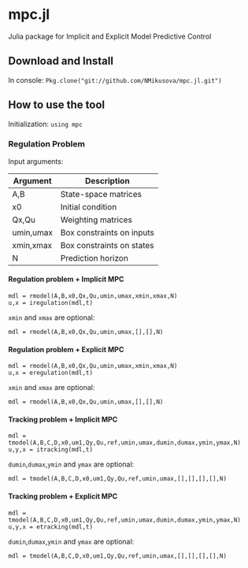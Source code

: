 # mpc.jl
Julia package for Implicit and Explicit Model Predictive Control

## Download and Install
In console: `Pkg.clone("git://github.com/NMikusova/mpc.jl.git")`

## How to use the tool
Initialization:
`using mpc`

### Regulation Problem

Input arguments:

Argument | Description
------------ | -------------
A,B | State-space matrices
x0 | Initial condition
Qx,Qu | Weighting matrices
umin,umax | Box constraints on inputs
xmin,xmax | Box constraints on states
N | Prediction horizon

#### Regulation problem + Implicit MPC
```
mdl = rmodel(A,B,x0,Qx,Qu,umin,umax,xmin,xmax,N)
u,x = iregulation(mdl,t)
```

`xmin` and `xmax` are optional:
```
mdl = rmodel(A,B,x0,Qx,Qu,umin,umax,[],[],N)
```

#### Regulation problem + Explicit MPC
```
mdl = rmodel(A,B,x0,Qx,Qu,umin,umax,xmin,xmax,N)
u,x = eregulation(mdl,t)
```

`xmin` and `xmax` are optional:
```
mdl = rmodel(A,B,x0,Qx,Qu,umin,umax,[],[],N)
```

#### Tracking problem + Implicit MPC
```
mdl = tmodel(A,B,C,D,x0,um1,Qy,Qu,ref,umin,umax,dumin,dumax,ymin,ymax,N)
u,y,x = itracking(mdl,t)
```

`dumin`,`dumax`,`ymin` and `ymax` are optional:
```
mdl = tmodel(A,B,C,D,x0,um1,Qy,Qu,ref,umin,umax,[],[],[],[],N)
```

#### Tracking problem + Explicit MPC
```
mdl = tmodel(A,B,C,D,x0,um1,Qy,Qu,ref,umin,umax,dumin,dumax,ymin,ymax,N)
u,y,x = etracking(mdl,t)
```

`dumin`,`dumax`,`ymin` and `ymax` are optional:
```
mdl = tmodel(A,B,C,D,x0,um1,Qy,Qu,ref,umin,umax,[],[],[],[],N)
```

